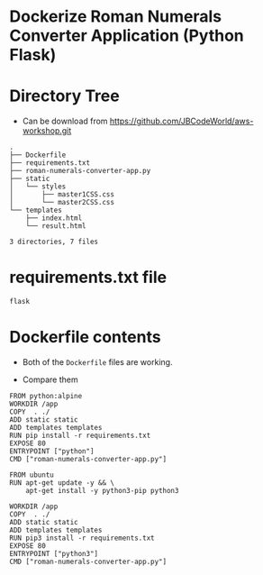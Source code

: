 # Dockerize Roman Numerals Converter Application (Python Flask)


# Directory Tree

- Can be download from https://github.com/JBCodeWorld/aws-workshop.git

```text
.
├── Dockerfile
├── requirements.txt
├── roman-numerals-converter-app.py
├── static
│   └── styles
│       ├── master1CSS.css
│       └── master2CSS.css
└── templates
    ├── index.html
    └── result.html

3 directories, 7 files
```

# requirements.txt file
```text
flask
```



# Dockerfile contents

- Both of the `Dockerfile` files are working.

- Compare them

```text
FROM python:alpine
WORKDIR /app
COPY  . ./
ADD static static
ADD templates templates
RUN pip install -r requirements.txt
EXPOSE 80
ENTRYPOINT ["python"]
CMD ["roman-numerals-converter-app.py"]
```


```text
FROM ubuntu
RUN apt-get update -y && \
    apt-get install -y python3-pip python3

WORKDIR /app
COPY  . ./
ADD static static
ADD templates templates
RUN pip3 install -r requirements.txt
EXPOSE 80
ENTRYPOINT ["python3"]
CMD ["roman-numerals-converter-app.py"]
```


